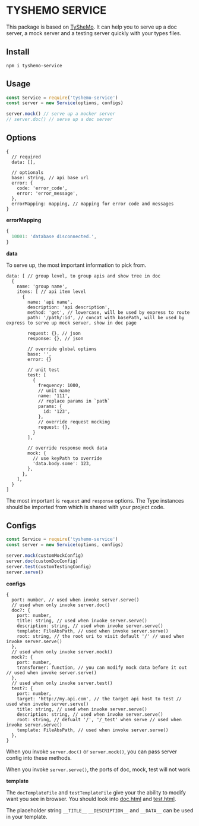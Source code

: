 TYSHEMO SERVICE
===============

This package is based on [TySheMo](https://github.com/tangshuang/tyshemo).
It can help you to serve up a doc server, a mock server and a testing server quickly with your types files.

## Install

```
npm i tyshemo-service
```

## Usage

```js
const Service = require('tyshemo-service')
const server = new Service(options, configs)

server.mock() // serve up a mocker server
// server.doc() // serve up a doc server
```

## Options

```
{
  // required
  data: [],

  // optionals
  base: string, // api base url
  error: {
    code: 'error_code',
    error: 'error_message',
  },
  errorMapping: mapping, // mapping for error code and messages
}
```

**errorMapping**

```js
{
  10001: 'database disconnected.',
}
```

**data**

To serve up, the most important information to pick from.

```
data: [ // group level, to group apis and show tree in doc
  {
    name: 'group name',
    items: [ // api item level
      {
        name: 'api name',
        description: 'api description',
        method: 'get', // lowercase, will be used by express to route
        path: '/path/:id', // concat with basePath, will be used by express to serve up mock server, show in doc page

        request: {}, // json
        response: {}, // json

        // override global options
        base: '',
        error: {}

        // unit test
        test: [
          {
            frequency: 1000,
            // unit name
            name: '111',
            // replace params in `path`
            params: {
              id: '123',
            },
            // override request mocking
            request: {},
          }
        ],

        // override response mock data
        mock: {
          // use keyPath to override
          'data.body.some': 123,
        },
      },
    ],
  }
]
```

The most important is `request` and `response` options. The Type instances should be imported from which is shared with your project code.

## Configs

```js
const Service = require('tyshemo-service')
const server = new Service(options, configs)

server.mock(customMockConfig)
server.doc(customDocConfig)
server.test(customTestingConfig)
server.serve()
```

**configs**

```
{
  port: number, // used when invoke server.serve()
  // used when only invoke server.doc()
  doc?: {
    port: number,
    title: string, // used when invoke server.serve()
    description: string, // used when invoke server.serve()
    template: FileAbsPath, // used when invoke server.serve()
    root: string, // the root uri to visit default '/' // used when invoke server.serve()
  },
  // used when only invoke server.mock()
  mock?: {
    port: number,
    transformer: function, // you can modify mock data before it out // used when invoke server.serve()
  },
  // used when only invoke server.test()
  test?: {
    port: number,
    target: 'http://my.api.com', // the target api host to test // used when invoke server.serve()
    title: string, // used when invoke server.serve()
    description: string, // used when invoke server.serve()
    root: string, // defualt '/', '/_test' when serve // used when invoke server.serve()
    template: FileAbsPath, // used when invoke server.serve()
  },
}
```

When you invoke `server.doc()` or `server.mock()`, you can pass server config into these methods.

When you invoke `server.serve()`, the ports of doc, mock, test will not work

**template**

The `docTemplateFile` and `testTemplateFile` give your the ability to modify want you see in browser. You should look into [doc.html](./doc.html) and [test.html](./test.html).

The placeholder string `__TITLE__` `__DESCRIPTION__` and `__DATA__` can be used in your template.

